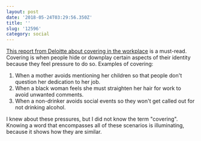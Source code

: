 ```yaml
---
layout: post
date: '2018-05-24T03:29:56.350Z'
title: ''
slug: '12596'
category: social
---
```

[This report from Deloitte about covering in the workplace](https://www2.deloitte.com/content/dam/Deloitte/us/Documents/about-deloitte/us-inclusion-uncovering-talent-paper.pdf) is a must-read. Covering is when people hide or downplay certain aspects of their identity because they feel pressure to do so. Examples of covering:

1. When a mother avoids mentioning her children so that people don&#39;t question her dedication to her job.
2. When a black woman feels she must straighten her hair for work to avoid unwanted comments.
3. When a non-drinker avoids social events so they won&#39;t get called out for not drinking alcohol.

I knew about these pressures, but I did not know the term &quot;covering&quot;. Knowing a word that encompasses all of these scenarios is illuminating, because it shows how they are similar. 

